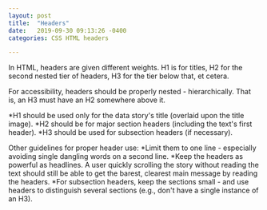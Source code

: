 ```yaml
---
layout: post
title:  "Headers"
date:   2019-09-30 09:13:26 -0400
categories: CSS HTML headers

---
```

In HTML, headers are given different weights. H1 is for titles, H2 for the second nested tier of headers, H3 for the tier below that, et cetera.

For accessibility, headers should be properly nested - hierarchically. That is, an H3 must have an H2 somewhere above it. 

*H1 should be used only for the data story's title (overlaid upon the title image).
*H2 should be for major section headers (including the text's first header).
*H3 should be used for subsection headers (if necessary).

Other guidelines for proper header use:
*Limit them to one line - especially avoiding single dangling words on a second line.
*Keep the headers as powerful as headlines. A user quickly scrolling the story without reading the text should still be able to get the barest, clearest main message by reading the headers.
*For subsection headers, keep the sections small - and use headers to distinguish several sections (e.g., don't have a single instance of an H3). 
